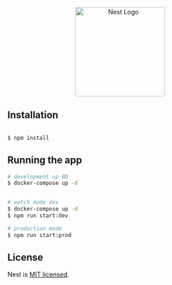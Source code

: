 <p align="center">
  <a href="http://nestjs.com/" target="blank"><img src="https://nestjs.com/img/logo-small.svg" width="200" alt="Nest Logo" /></a>
</p>

[circleci-image]: https://img.shields.io/circleci/build/github/nestjs/nest/master?token=abc123def456
[circleci-url]: https://circleci.com/gh/nestjs/nest


## Installation

```bash

$ npm install
```

## Running the app

```bash
# development up BD
$ docker-compose up -d


# watch mode dev
$ docker-compose up -d
$ npm run start:dev

# production mode
$ npm run start:prod
```


## License

Nest is [MIT licensed](LICENSE).


